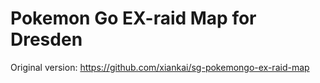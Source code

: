 # Pokemon Go EX-raid Map for Dresden

Original version: https://github.com/xiankai/sg-pokemongo-ex-raid-map
